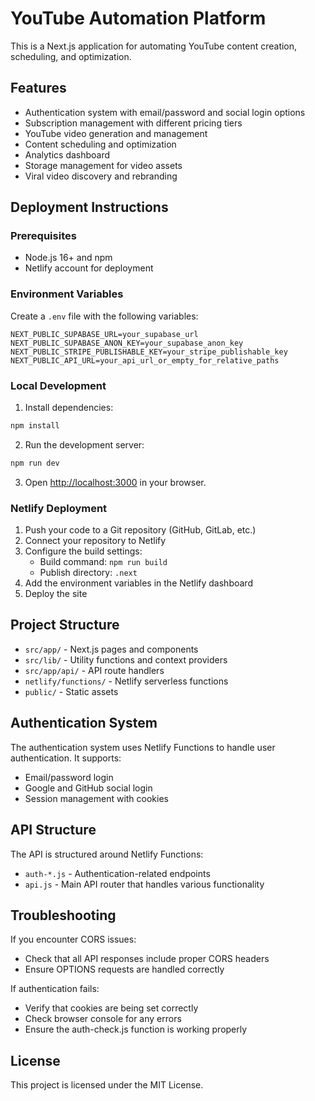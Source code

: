 # YouTube Automation Platform

This is a Next.js application for automating YouTube content creation, scheduling, and optimization.

## Features

- Authentication system with email/password and social login options
- Subscription management with different pricing tiers
- YouTube video generation and management
- Content scheduling and optimization
- Analytics dashboard
- Storage management for video assets
- Viral video discovery and rebranding

## Deployment Instructions

### Prerequisites

- Node.js 16+ and npm
- Netlify account for deployment

### Environment Variables

Create a `.env` file with the following variables:

```
NEXT_PUBLIC_SUPABASE_URL=your_supabase_url
NEXT_PUBLIC_SUPABASE_ANON_KEY=your_supabase_anon_key
NEXT_PUBLIC_STRIPE_PUBLISHABLE_KEY=your_stripe_publishable_key
NEXT_PUBLIC_API_URL=your_api_url_or_empty_for_relative_paths
```

### Local Development

1. Install dependencies:
```bash
npm install
```

2. Run the development server:
```bash
npm run dev
```

3. Open [http://localhost:3000](http://localhost:3000) in your browser.

### Netlify Deployment

1. Push your code to a Git repository (GitHub, GitLab, etc.)
2. Connect your repository to Netlify
3. Configure the build settings:
   - Build command: `npm run build`
   - Publish directory: `.next`
4. Add the environment variables in the Netlify dashboard
5. Deploy the site

## Project Structure

- `src/app/` - Next.js pages and components
- `src/lib/` - Utility functions and context providers
- `src/app/api/` - API route handlers
- `netlify/functions/` - Netlify serverless functions
- `public/` - Static assets

## Authentication System

The authentication system uses Netlify Functions to handle user authentication. It supports:

- Email/password login
- Google and GitHub social login
- Session management with cookies

## API Structure

The API is structured around Netlify Functions:

- `auth-*.js` - Authentication-related endpoints
- `api.js` - Main API router that handles various functionality

## Troubleshooting

If you encounter CORS issues:
- Check that all API responses include proper CORS headers
- Ensure OPTIONS requests are handled correctly

If authentication fails:
- Verify that cookies are being set correctly
- Check browser console for any errors
- Ensure the auth-check.js function is working properly

## License

This project is licensed under the MIT License.
